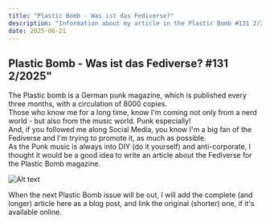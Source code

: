 ```yaml
---
title: "Plastic Bomb - Was ist das Fediverse?"
description: "Information about my article in the Plastic Bomb #131 2/2025"
date: 2025-06-21
---
```


## Plastic Bomb - Was ist das Fediverse? #131 2/2025"
The Plastic bomb is a German punk magazine, which is published every three months, with a circulation of 8000 copies.    
Those who know me for a long time, know I'm coming not only from a nerd world - but also from the music world. Punk especially!     
And, if you followed me along Social Media, you know I'm a big fan of the Fediverse and I'm trying to promote it, as much as possible.     
As the Punk music is always into DIY (do it yourself) and anti-corporate, I thought it would be a good idea to write an article about the Fediverse for the Plastic Bomb magazine.  


![Alt text](/img/plastic_bomb_cover.jpg "cover plastic bomb #131")

When the next Plastic Bomb issue will be out, I will add the complete (and longer) article here as a blog post, and link the original (shorter) one, if it's available online.
